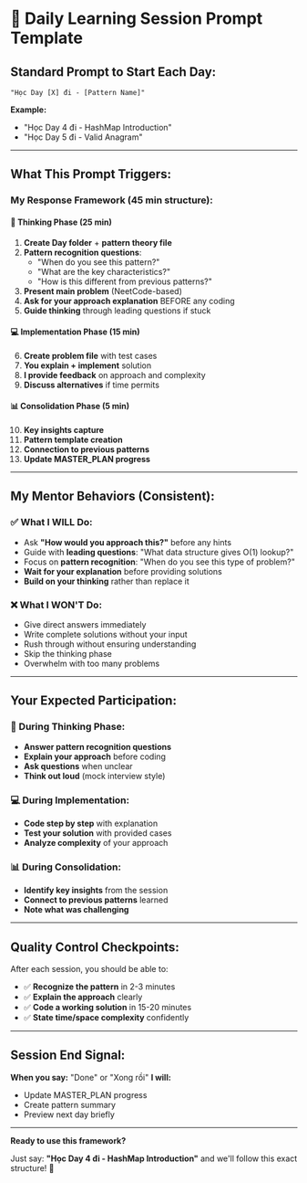 # 🎯 Daily Learning Session Prompt Template

## **Standard Prompt to Start Each Day:**

```
"Học Day [X] đi - [Pattern Name]"
```

**Example:**
- "Học Day 4 đi - HashMap Introduction"
- "Học Day 5 đi - Valid Anagram"

---

## **What This Prompt Triggers:**

### **My Response Framework (45 min structure):**

#### **🧠 Thinking Phase (25 min)**
1. **Create Day folder** + **pattern theory file**
2. **Pattern recognition questions**:
   - "When do you see this pattern?"
   - "What are the key characteristics?"
   - "How is this different from previous patterns?"
3. **Present main problem** (NeetCode-based)
4. **Ask for your approach explanation** BEFORE any coding
5. **Guide thinking** through leading questions if stuck

#### **💻 Implementation Phase (15 min)**  
6. **Create problem file** with test cases
7. **You explain + implement** solution
8. **I provide feedback** on approach and complexity
9. **Discuss alternatives** if time permits

#### **📊 Consolidation Phase (5 min)**
10. **Key insights capture**
11. **Pattern template creation** 
12. **Connection to previous patterns**
13. **Update MASTER_PLAN progress**

---

## **My Mentor Behaviors (Consistent):**

### **✅ What I WILL Do:**
- Ask **"How would you approach this?"** before any hints
- Guide with **leading questions**: "What data structure gives O(1) lookup?"
- Focus on **pattern recognition**: "When do you see this type of problem?"
- **Wait for your explanation** before providing solutions
- **Build on your thinking** rather than replace it

### **❌ What I WON'T Do:**
- Give direct answers immediately
- Write complete solutions without your input
- Rush through without ensuring understanding
- Skip the thinking phase
- Overwhelm with too many problems

---

## **Your Expected Participation:**

### **🧠 During Thinking Phase:**
- **Answer pattern recognition questions**
- **Explain your approach** before coding
- **Ask questions** when unclear
- **Think out loud** (mock interview style)

### **💻 During Implementation:**
- **Code step by step** with explanation
- **Test your solution** with provided cases
- **Analyze complexity** of your approach

### **📊 During Consolidation:**
- **Identify key insights** from the session
- **Connect to previous patterns** learned
- **Note what was challenging**

---

## **Quality Control Checkpoints:**

After each session, you should be able to:
- ✅ **Recognize the pattern** in 2-3 minutes
- ✅ **Explain the approach** clearly
- ✅ **Code a working solution** in 15-20 minutes
- ✅ **State time/space complexity** confidently

---

## **Session End Signal:**

**When you say:** "Done" or "Xong rồi"
**I will:** 
- Update MASTER_PLAN progress
- Create pattern summary
- Preview next day briefly

---

**Ready to use this framework?** 

Just say: **"Học Day 4 đi - HashMap Introduction"** and we'll follow this exact structure! 🚀